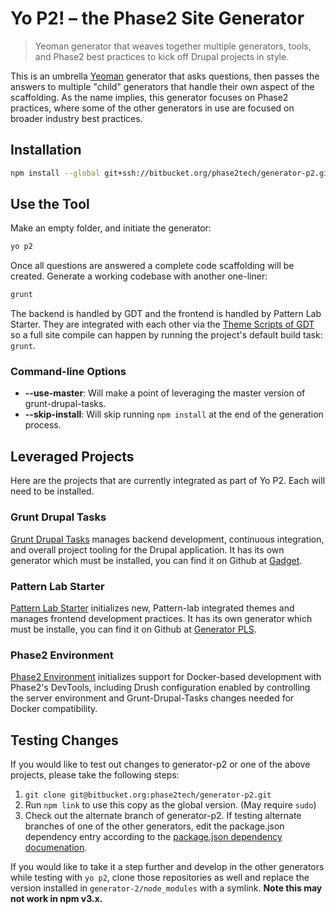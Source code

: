 # Yo P2! – the Phase2 Site Generator

> Yeoman generator that weaves together multiple generators, tools, and Phase2
best practices to kick off Drupal projects in style.

This is an umbrella [Yeoman](http://yeoman.io/) generator that asks questions,
then passes the answers to multiple "child" generators that handle their own
aspect of the scaffolding. As the name implies, this generator focuses on Phase2
practices, where some of the other generators in use are focused on broader industry
best practices.

## Installation

```bash
npm install --global git+ssh://bitbucket.org/phase2tech/generator-p2.git#master
```

## Use the Tool

Make an empty folder, and initiate the generator:

```bash
yo p2
```

Once all questions are answered a complete code scaffolding will be created.
Generate a working codebase with another one-liner:

```bash
grunt
```

The backend is handled by GDT and the frontend is handled by Pattern Lab Starter.
They are integrated with each other via the
[Theme Scripts of GDT](https://github.com/phase2/grunt-drupal-tasks/blob/master/CONFIG.md#theme-scripts)
so a full site compile can happen by running the project's default build task: `grunt`.

### Command-line Options

* **--use-master**: Will make a point of leveraging the master version of 
grunt-drupal-tasks.
* **--skip-install**: Will skip running `npm install` at the end of the 
generation process.

## Leveraged Projects

Here are the projects that are currently integrated as part of Yo P2.
Each will need to be installed.

### Grunt Drupal Tasks

[Grunt Drupal Tasks](https://github.com/phase2/grunt-drupal-tasks) manages backend
development, continuous integration, and overall project tooling for the Drupal
application. It has its own generator which must be installed, you can find it
on Github at [Gadget](https://github.com/phase2/generator-gadget).

### Pattern Lab Starter

[Pattern Lab Starter](http://git.io/p2pls) initializes new, Pattern-lab integrated
themes and manages frontend development practices. It has its own generator which
must be installe, you can find it on Github at
[Generator PLS](https://github.com/phase2/generator-pattern-lab-starter).

### Phase2 Environment

[Phase2 Environment](https://bitbucket.org/phase2tech/generator-p2-env) initializes
support for Docker-based development with Phase2's DevTools, including Drush
configuration enabled by controlling the server environment and Grunt-Drupal-Tasks
changes needed for Docker compatibility.

## Testing Changes

If you would like to test out changes to generator-p2 or one of the above 
projects, please take the following steps:

1. `git clone git@bitbucket.org:phase2tech/generator-p2.git`
2. Run `npm link` to use this copy as the global version. (May require `sudo`)
3. Check out the alternate branch of generator-p2. If testing alternate 
branches of one of the other generators, edit the package.json dependency entry
according to the [package.json dependency 
documenation](https://docs.npmjs.com/files/package.json#git-urls-as-dependencies).

If you would like to take it a step further and develop in the other generators 
while testing with `yo p2`, clone those repositories as well and replace the 
version installed in `generator-2/node_modules` with a symlink. **Note this may 
not work in npm v3.x.**
